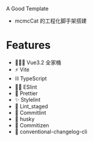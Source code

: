 A Good Template <br/>

- mcmcCat 的工程化脚手架搭建

# Features

- 👨‍👦‍👦 Vue3.2 全家桶
- ⚡️ Vite
- ⛓ TypeScript
- 👮‍♂️ ESlint
- 💄 Prettier
- ✨ Stylelint
- 👷 Lint_staged
- 🚨 Commitlint
- 🎣 husky
- 🔨 Commitizen
- 📝 conventional-changelog-cli
